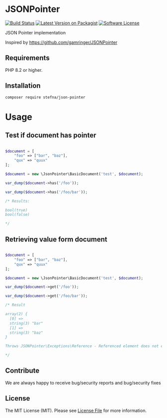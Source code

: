 # JSONPointer

[![Build Status](https://github.com/stefna/json-pointer/actions/workflows/continuous-integration.yml/badge.svg?branch=main)](https://github.com/stefna/json-pointer/actions/workflows/continuous-integration.yml)
[![Latest Version on Packagist](https://img.shields.io/packagist/v/stefna/json-pointer.svg)](https://packagist.org/packages/json-pointer)
[![Software License](https://img.shields.io/github/license/stefna/json-pointer.svg)](LICENSE.md)

JSON Pointer implementation

Inspired by https://github.com/gamringer/JSONPointer

## Requirements

PHP 8.2 or higher.

## Installation

```
composer require stefna/json-pointer
```

# Usage

## Test if document has pointer

```php

$document = [
	"foo" => ["bar", "baz"],
	"qux" => "quux"
];

$document = new \JsonPointer\BasicDocument('test', $document);

var_dump($document->has('/foo'));

var_dump($document->has('/foo/bar'));

/* Results:

bool(true)
bool(false)

*/
```

## Retrieving value form document

```php

$document = [
	"foo" => ["bar", "baz"],
	"qux" => "quux"
];

$document = new \JsonPointer\BasicDocument('test', $document);

var_dump($document->get('/foo'));

var_dump($document->get('/foo/bar'));

/* Result

array(2) {
  [0] =>
  string(3) "bar"
  [1] =>
  string(3) "baz"
}

Throws JSONPointer\Exceptions\Reference - Referenced element does not exist: bar 

*/
```


## Contribute

We are always happy to receive bug/security reports and bug/security fixes

## License

The MIT License (MIT). Please see [License File](LICENSE.md) for more information.

